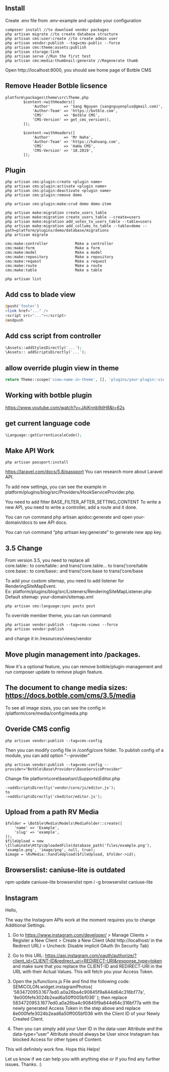 ## Install
Create .env file from .env-example and update your configuration
```
composer install //to download vendor packages
php artisan migrate //to create database structure
php artisan cms:user:create //to create admin user
php artisan vendor:publish --tag=cms-public --force
php artisan cms:theme:assets:publish
php artisan storage:link
php artisan serve //Run the first test
php artisan cms:media:thumbnail:generate //Regenerate thumb
```
Open http://localhost:8000, you should see home page of Botble CMS

## Remove Header Botble licsence
```
platform\packages\theme\src\Theme.php
        $content->withHeaders([
            'Author'      => 'Sang Nguyen (sangnguyenplus@gmail.com)',
            'Author-Team' => 'https://botble.com',
            'CMS'         => 'Botble CMS',
            'CMS-Version' => get_cms_version(),
        ]);

        $content->withHeaders([
            'Author'      => 'Mr Haha',
            'Author-Team' => 'https://hahoang.com',
            'CMS'         => 'HaHa CMS',
            'CMS-Version' => '10.2019',
        ]);
```

## Plugin
```
php artisan cms:plugin:create <plugin name>
php artisan cms:plugin:activate <plugin name>
php artisan cms:plugin:deactivate <plugin name>
php artisan cms:plugin:remove demo

php artisan cms:plugin:make:crud demo demo-item

php artisan make:migration create_users_table
php artisan make:migration create_users_table --create=users
php artisan make:migration add_votes_to_users_table --table=users
php artisan make:migration add_collums_to_table --table=demo --path=platform/plugins/demo/database/migrations
php artisan migrate

cms:make:controller            Make a controller
cms:make:form                  Make a form
cms:make:model                 Make a model
cms:make:repository            Make a repository
cms:make:request               Make a request
cms:make:route                 Make a route
cms:make:table                 Make a table

php artisan list
```

## Add css to blade view
```php
@push('footer')
<link href="..." />
<script src="..."></script>
@endpush
```

## Add css script from controller
```php
\Assets::addStylesDirectly('...');
\Assets:: addScriptsDirectly('...');
```

## allow override plugin view in theme
```php
return Theme::scope('view-name-in-theme', [], 'plugins/your-plugin::view-name-in-plugin')->render();
```

## Working with botble plugin
https://www.youtube.com/watch?v=JAiKnnb9dH8&t=62s

## get current language code
```php
\Language::getCurrentLocaleCode();
```
## Make API Work
```
php artisan passport:install
```
https://laravel.com/docs/5.8/passport
You can research more about Laravel API.

To add new settings, you can see the example in platform/plugins/blog/src/Providers/HookServiceProvider.php.

You need to add filter BASE_FILTER_AFTER_SETTING_CONTENT
To write a new API, you need to write a controller, add a route and it done.

You can run command php artisan apidoc:generate and open your-domain/docs to see API docs.

You can run command “php artisan key:generate” to generate new app key.

## 3.5 Change
From version 3.5, you need to replace all  
core.table:: to core/table:: and trans(‘core.table… to trans(‘core/table  
core.base:: to core/base:: and trans(‘core.base to trans(‘core/base

To add your custom sitemap, you need to add listener for RenderingSiteMapEvent.  
Ex: platform/plugins/blog/src/Listeners/RenderingSiteMapListener.php  
Default sitemap: your-domain/sitemap.xml

```
php artisan cms:language:sync posts post
```

To override member theme, you can run command: 
```
php artisan vendor:publish --tag=cms-views --force
php artisan vendor:publish
```
and change it in /resources/views/vendor

## Move plugin management into /packages.
Now it's a optional feature, you can remove botble/plugin-management and run composer update to remove plugin feature.

## The document to change media sizes: https://docs.botble.com/cms/3.5/media

To see all image sizes, you can see the config in /platform/core/media/config/media.php

## Overide CMS config
```
php artisan vendor:publish --tag=cms-config
```
Then you can modify config file in /config/core folder.
To publish config of a module, you can add option "--provider"
```
php artisan vendor:publish --tag=cms-config --provider="Botble\Base\Providers\BaseServiceProvider"
```
Change file platform\core\base\src\Supports\Editor.php
```
->addScriptsDirectly('vendor/core/js/editor.js');
to
->addScriptsDirectly('ckeditor/editor.js');
```

## Upload from a path RV Media
```
$folder = \Botble\Media\Models\MediaFolder::create([
    'name' => 'Example',
    'slug' => 'example',
]);
$fileUpload = new \Illuminate\Http\UploadedFile(database_path('files/example.png'), 'example.png', 'image/png', null, true);
$image = \RvMedia::handleUpload($fileUpload, $folder->id);
```

## Browserslist: caniuse-lite is outdated
npm update caniuse-lite browserslist
npm i -g browserslist caniuse-lite


## Instagram
Hello,

The way the Instagram APIs work at the moment requires you to change Additional Settings.

1. Go to https://www.instagram.com/developer/ > Manage Clients > Register a New Client > Create a New Client (Add http://localhost/ in the Redirect URL) > Uncheck: Disable implicit OAuth (In Security Tab)

2. Go to this URL: https://api.instagram.com/oauth/authorize/?client_id=CLIENT-ID&redirect_uri=REDIRECT-URI&response_type=token and make sure that you replace the CLIENT-ID and REDIRECT-URI in the URL with their Actual Values. This will fetch you your Access Token.

3. Open the js/functions.js File and find the following code:
SEMICOLON.widget.instagramPhotos( '5834720953.1677ed0.a0a26ba4c90845f9a844d64c316bf77a', '8e000fefe3024b2ead6a50ff005bf036' );
then replace 5834720953.1677ed0.a0a26ba4c90845f9a844d64c316bf77a with the newly generated Access Token in the step above and replace 8e000fefe3024b2ead6a50ff005bf036 with the Client ID of your Newly Created Client.

4. Then you can simply add your User ID in the data-user Attribute and the data-type=”user” Attribute should always be User since Instagram has blocked Access for other types of Content.

This will definitely work fine. Hope this Helps!

Let us know if we can help you with anything else or if you find any further issues. Thanks. :)
